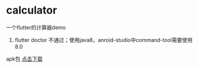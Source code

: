 # calculator

一个flutter的计算器demo

1. flutter doctor 不通过；使用java8，anroid-studio中command-tool需要使用8.0

apk包     [点击下载](https://github.com/yaolinhong/flutter-demo/blob/main/calculator.apk)